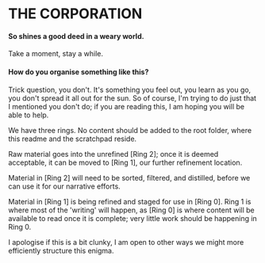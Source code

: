 # THE CORPORATION
#### So shines a good deed in a weary world.

Take a moment, stay a while.

#### How do you organise something like this? 

Trick question, you don't. It's something you feel out, you learn as you go, you don't spread it all out for the sun. So of course, I'm trying to do just that I mentioned you don't do; if you are reading this, I am hoping you will be able to help.

We have three rings. No content should be added to the root folder, where this readme and the scratchpad reside. 

Raw material goes into the unrefined [Ring 2]; once it is deemed acceptable, it can be moved to [Ring 1], our further refinement location. 

Material in [Ring 2] will need to be sorted, filtered, and distilled, before we can use it for our narrative efforts.

Material in [Ring 1] is being refined and staged for use in [Ring 0]. Ring 1 is where most of the 'writing' will happen, as [Ring 0] is where content will be available to read once it is complete; very little work should be happening in Ring 0.

I apologise if this is a bit clunky, I am open to other ways we might more efficiently structure this enigma.
